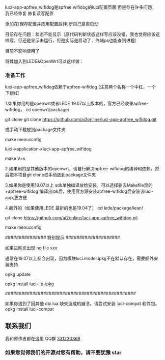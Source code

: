 luci-app-apfree_wifidog是apfree wifidog的luci配置页面
但是存在许多问题，我已经修复
修复读写配置


添加在[保存配置并应用配置后]判断自己是否启动

目前存在问题：状态不能显示（原代码判断状态这样写应该没错，我也觉得应该这样写，但还是显示未运行，但是实际是启动了，终端ps也能查到进程）


目前不影响使用了

将其加入到LEDE&OpenWrt可以这样做：

### 准备工作
luci-app-apfree_wifidog依赖于apfree-wifidog (注意两个名称一个中杠，一个下划杠)

1.如果你用的是openwrt或者LEDE 19.07以上版本的，官方已经收录apfree-wifidog，
cd openwrt/package/  

git clone git clone https://github.com/ai2online/luci-app-apfree_wifidog.git 

或手动下载放到package文件夹

make menuconfig

luci->application->luci-app-apfree_wifidog


make V=s



2.如果用的是其他版本的openwrt，请自行解决apfree-wifidog的编译和依赖，然后把本项目git clone或手动放到package文件夹

3.如果你是使用19.07以上 sdk单独编译放给安装，可以选择删去Makefile里的+apfree-wifidog  编译出ipk后，使用官方源安装apfree-wifidog后安装该luci-app,更方便

4.额外的（如果使用LEDE 最新的也是19.04了）
cd lede/package/lean/  

git clone https://github.com/ai2online/luci-app-apfree_wifidog.git  

make menuconfig

############### 特别提示 ####################

如果进网页出现 no file xxx

通常在19.07以上都会出现，因为模块luci.model.ipkg不在默认存在，需要额外安装支持

opkg update

opkg install luci-lib-ipkg

################################################


如果你遇到了因其他 cbi.lua 缺失造成的崩溃，请尝试安装 luci-compat 软件包。
opkg install luci-compat

## 联系我们
我和原作者都在这里   QQ群
[331230369](https://jq.qq.com/?_wv=1027&k=4ADDSev)

### 如果您觉得我们的开源对您有帮助，请不要犹豫 star
